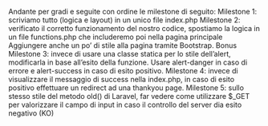 Andante per gradi  e seguite con ordine le milestone di seguito:
Milestone 1: scriviamo tutto (logica e layout) in un unico file index.php
Milestone 2: verificato il corretto funzionamento del nostro codice, spostiamo la logica in un file functions.php che includeremo poi nella pagina principale
Aggiungere anche un po’ di stile alla pagina tramite Bootstrap.
Bonus
Milestone 3: invece di usare una classe statica per lo stile dell’alert, modificarla in base all’esito della funzione. Usare alert-danger in caso di errore e alert-success in caso di esito positivo.
Milestone 4: invece di visualizzare il messaggio di success nella index.php, in caso di esito positivo effettuare un redirect ad una thankyou page.
Milestone 5: sullo stesso stile del metodo old() di Laravel, far vedere come utilizzare $_GET per valorizzare il campo di input in caso il controllo del server dia esito negativo (KO)